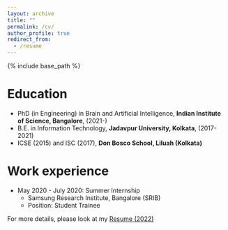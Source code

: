```yaml
---
layout: archive
title: ""
permalink: /cv/
author_profile: true
redirect_from:
  - /resume
---
```


{% include base_path %}

Education
======
* PhD (in Engineering) in Brain and Artificial Intelligence, **Indian Institute of Science, Bangalore**, (2021-)
* B.E. in Information Technology, **Jadavpur University, Kolkata**, (2017-2021)
* ICSE (2015) and ISC (2017), **Don Bosco School, Liluah (Kolkata)** 

Work experience
======
* May 2020 - July 2020: Summer Internship
  * Samsung Research Institute, Bangalore (SRIB)
  * Position: Student Trainee

For more details, please look at my [Resume (2022)](https://mainak-biswas1999.github.io/files/CV_Mainak_Nov2022.pdf)
